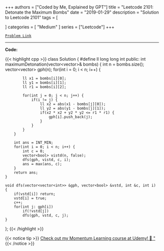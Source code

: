 
+++
authors = ["Coded by Me, Explained by GPT"]
title = "Leetcode 2101: Detonate the Maximum Bombs"
date = "2019-01-29"
description = "Solution to Leetcode 2101"
tags = [
    
]
categories = [
    "Medium"
]
series = ["Leetcode"]
+++



[`Problem Link`](https://leetcode.com/problems/detonate-the-maximum-bombs/description/)

---

**Code:**

{{< highlight cpp >}}
class Solution {
    #define ll long long int
public:
    int maximumDetonation(vector<vector<int>>& bombs) {
        int n = bombs.size();
        vector<vector<int>> gph(n);
        for(int i = 0; i < n; i++) {

            ll x1 = bombs[i][0];
            ll y1 = bombs[i][1];
            ll r1 = bombs[i][2];

            for(int j = 0; j < n; j++) {
                if(i != j) {
                    ll x2 = abs(x1 - bombs[j][0]);
                    ll y2 = abs(y1 - bombs[j][1]);
                    if(x2 * x2 + y2 * y2 <= r1 * r1) {
                        gph[i].push_back(j);
                    }
                }
            }
        }

        int ans = INT_MIN;
        for(int i = 0; i < n; i++) {
            int c = 0;
            vector<bool> vistd(n, false);
            dfs(gph, vistd, c, i);
            ans = max(ans, c);
        }
        return ans;
    }

    void dfs(vector<vector<int>> &gph, vector<bool> &vstd, int &c, int i) {
        if(vstd[i]) return;
        vstd[i] = true;
        c++;
        for(int j: gph[i])
            if(!vstd[j])
            dfs(gph, vstd, c, j);
    }
};
{{< /highlight >}}



{{< notice tip >}}
[Check out my Momentum Learning course at Udemy! 🚀 "](https://www.udemy.com/course/blind-75-the-data-structures-and-algorithms-essentials/)
{{< /notice >}}

